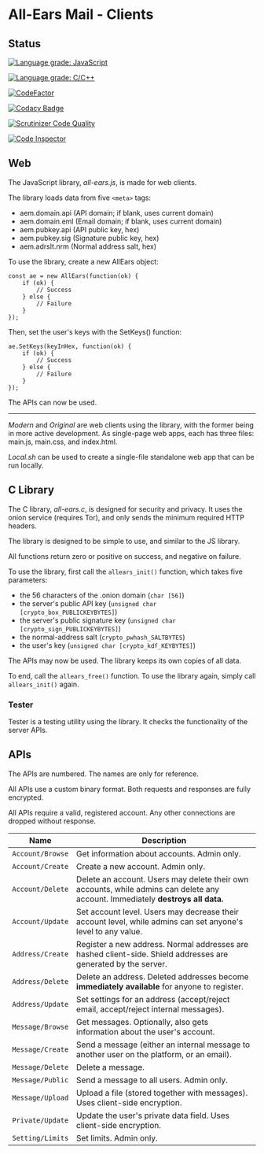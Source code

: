 # All-Ears Mail - Clients #

## Status ##

[![Language grade: JavaScript](https://img.shields.io/lgtm/grade/javascript/g/emp-code/aem-client.svg?logo=lgtm&logoWidth=18)](https://lgtm.com/projects/g/emp-code/aem-client/context:javascript)

[![Language grade: C/C++](https://img.shields.io/lgtm/grade/cpp/g/emp-code/aem-client.svg?logo=lgtm&logoWidth=18)](https://lgtm.com/projects/g/emp-code/aem-client/context:cpp)

[![CodeFactor](https://www.codefactor.io/repository/github/emp-code/aem-client/badge)](https://www.codefactor.io/repository/github/emp-code/aem-client)

[![Codacy Badge](https://app.codacy.com/project/badge/Grade/4b18ae1da10d40759732e4c63644a6fd)](https://www.codacy.com/gh/emp-code/aem-client/dashboard?utm_source=github.com&amp;utm_medium=referral&amp;utm_content=emp-code/aem-client&amp;utm_campaign=Badge_Grade)

[![Scrutinizer Code Quality](https://scrutinizer-ci.com/g/emp-code/aem-client/badges/quality-score.png?b=master)](https://scrutinizer-ci.com/g/emp-code/aem-client/?branch=master)

[![Code Inspector](https://www.code-inspector.com/project/11148/score/svg)](https://frontend.code-inspector.com/public/project/11148/aem-client/dashboard)

## Web ##

The JavaScript library, *all-ears.js*, is made for web clients.

The library loads data from five `<meta>` tags:
* aem.domain.api (API domain; if blank, uses current domain)
* aem.domain.eml (Email domain; if blank, uses current domain)
* aem.pubkey.api (API public key, hex)
* aem.pubkey.sig (Signature public key, hex)
* aem.adrslt.nrm (Normal address salt, hex)

To use the library, create a new AllEars object:

```
const ae = new AllEars(function(ok) {
	if (ok) {
		// Success
	} else {
		// Failure
	}
});
```

Then, set the user's keys with the SetKeys() function:

```
ae.SetKeys(keyInHex, function(ok) {
	if (ok) {
		// Success
	} else {
		// Failure
	}
});
```

The APIs can now be used.

---

*Modern* and *Original* are web clients using the library, with the former being in more active development. As single-page web apps, each has three files: main.js, main.css, and index.html.

*Local.sh* can be used to create a single-file standalone web app that can be run locally.

## C Library ##

The C library, *all-ears.c*, is designed for security and privacy. It uses the onion service (requires Tor), and only sends the minimum required HTTP headers.

The library is designed to be simple to use, and similar to the JS library.

All functions return zero or positive on success, and negative on failure.

To use the library, first call the `allears_init()` function, which takes five parameters:
* the 56 characters of the .onion domain (`char [56]`)
* the server's public API key (`unsigned char [crypto_box_PUBLICKEYBYTES]`)
* the server's public signature key (`unsigned char [crypto_sign_PUBLICKEYBYTES]`)
* the normal-address salt (`crypto_pwhash_SALTBYTES`)
* the user's key (`unsigned char [crypto_kdf_KEYBYTES]`)

The APIs may now be used. The library keeps its own copies of all data.

To end, call the `allears_free()` function. To use the library again, simply call `allears_init()` again.

### Tester ###

Tester is a testing utility using the library. It checks the functionality of the server APIs.

## APIs ##

The APIs are numbered. The names are only for reference.

All APIs use a custom binary format. Both requests and responses are fully encrypted.

All APIs require a valid, registered account. Any other connections are dropped without response.

| Name             | Description      |
| ---------------- | ---------------- |
| `Account/Browse` | Get information about accounts. Admin only. |
| `Account/Create` | Create a new account. Admin only. |
| `Account/Delete` | Delete an account. Users may delete their own accounts, while admins can delete any account. Immediately **destroys all data.** |
| `Account/Update` | Set account level. Users may decrease their account level, while admins can set anyone's level to any value. |
| `Address/Create` | Register a new address. Normal addresses are hashed client-side. Shield addresses are generated by the server. |
| `Address/Delete` | Delete an address. Deleted addresses become **immediately available** for anyone to register. |
| `Address/Update` | Set settings for an address (accept/reject email, accept/reject internal messages). |
| `Message/Browse` | Get messages. Optionally, also gets information about the user's account. |
| `Message/Create` | Send a message (either an internal message to another user on the platform, or an email). |
| `Message/Delete` | Delete a message. |
| `Message/Public` | Send a message to all users. Admin only. |
| `Message/Upload` | Upload a file (stored together with messages). Uses client-side encryption. |
| `Private/Update` | Update the user's private data field. Uses client-side encryption. |
| `Setting/Limits` | Set limits. Admin only. |
